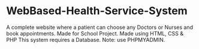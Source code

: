 # WebBased-Health-Service-System
A complete website where a patient can choose any Doctors or Nurses and book appointments. Made for School Project.
Made using HTML, CSS & PHP
This system requires a Database.
Note: use PHPMYADMIN.
